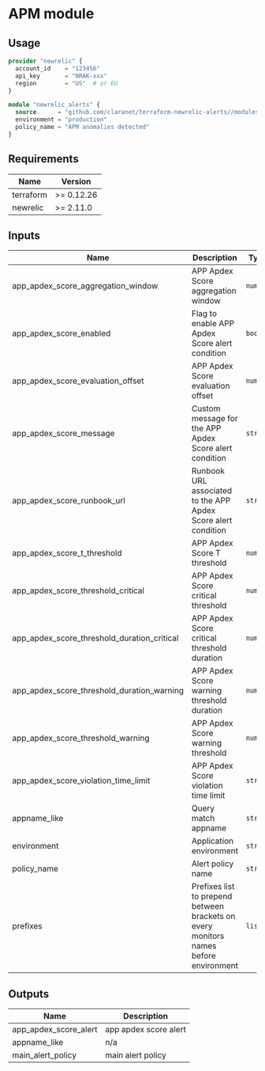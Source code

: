 # APM module

## Usage

```terraform
provider "newrelic" {
  account_id    = "123456"
  api_key       = "NRAK-xxx"
  region        = "US"  # or EU
}

module "newrelic_alerts" {
  source      = "github.com/claranet/terraform-newrelic-alerts//modules/apm"
  environment = "production"
  policy_name = "APM anomalies detected"
}
```

## Requirements

| Name | Version |
|------|---------|
| terraform | >= 0.12.26 |
| newrelic | >= 2.11.0 |

## Inputs

| Name | Description | Type | Default | Required |
|------|-------------|------|---------|:--------:|
| app\_apdex\_score\_aggregation\_window | APP Apdex Score aggregation window | `number` | `60` | no |
| app\_apdex\_score\_enabled | Flag to enable APP Apdex Score alert condition | `bool` | `true` | no |
| app\_apdex\_score\_evaluation\_offset | APP Apdex Score evaluation offset | `number` | `3` | no |
| app\_apdex\_score\_message | Custom message for the APP Apdex Score alert condition | `string` | `"Apdex is low"` | no |
| app\_apdex\_score\_runbook\_url | Runbook URL associated to the APP Apdex Score alert condition | `string` | `""` | no |
| app\_apdex\_score\_t\_threshold | APP Apdex Score T threshold | `number` | `0.5` | no |
| app\_apdex\_score\_threshold\_critical | APP Apdex Score critical threshold | `number` | `0.7` | no |
| app\_apdex\_score\_threshold\_duration\_critical | APP Apdex Score critical threshold duration | `number` | `300` | no |
| app\_apdex\_score\_threshold\_duration\_warning | APP Apdex Score warning threshold duration | `number` | `600` | no |
| app\_apdex\_score\_threshold\_warning | APP Apdex Score warning threshold | `number` | `0.85` | no |
| app\_apdex\_score\_violation\_time\_limit | APP Apdex Score violation time limit | `string` | `"one_hour"` | no |
| appname\_like | Query match appname | `string` | `""` | no |
| environment | Application environment | `string` | n/a | yes |
| policy\_name | Alert policy name | `string` | n/a | yes |
| prefixes | Prefixes list to prepend between brackets on every monitors names before environment | `list` | `[]` | no |

## Outputs

| Name | Description |
|------|-------------|
| app\_apdex\_score\_alert | app apdex score alert |
| appname\_like | n/a |
| main\_alert\_policy | main alert policy |

